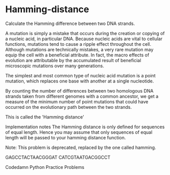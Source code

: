 # Hamming-distance

Calculate the Hamming difference between two DNA strands.

A mutation is simply a mistake that occurs during the creation or copying of a nucleic acid, in particular DNA. Because nucleic acids are vital to cellular functions, mutations tend to cause a ripple effect throughout the cell. Although mutations are technically mistakes, a very rare mutation may equip the cell with a beneficial attribute. In fact, the macro effects of evolution are attributable by the accumulated result of beneficial microscopic mutations over many generations.

The simplest and most common type of nucleic acid mutation is a point mutation, which replaces one base with another at a single nucleotide.

By counting the number of differences between two homologous DNA strands taken from different genomes with a common ancestor, we get a measure of the minimum number of point mutations that could have occurred on the evolutionary path between the two strands.

This is called the 'Hamming distance'

Implementation notes
The Hamming distance is only defined for sequences of equal length. Hence you may assume that only sequences of equal length will be passed to your hamming distance function.

Note: This problem is deprecated, replaced by the one called hamming.

GAGCCTACTAACGGGAT
CATCGTAATGACGGCCT

Codedamn Python Practice Problems
